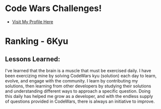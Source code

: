 # Code Wars Challenges!

 - [Visit My Profile Here](https://www.codewars.com/users/toniwilliams1)


# Ranking - 6Kyu


## Lessons Learned: 

I've learned that the brain is a muscle that must be exercised daily. I have been exercizing mine by solving CodeWars kyu (solution) each day to learn, evolve, and engage with the community. I learn by contributing my solutions, then learning from other developers by studying their solutions and understanding different ways to approach a specific question. Doing this daily has helped me grow as a developer, and with the endless supply of questions provided in CodeWars, there is always an initiative to improve.
